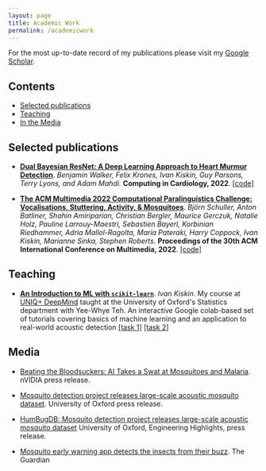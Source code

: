```yaml
---
layout: page
title: Academic Work
permalink: /academicwork
---
```


For the most up-to-date record of my publications please visit my [Google Scholar](https://scholar.google.co.uk/citations?user=Nww9_bcAAAAJ&hl=en).

## Contents

* [Selected publications](#selected-publications)
* [Teaching](#teaching)
* [In the Media](#media)

## Selected publications

* [**Dual Bayesian ResNet: A Deep Learning Approach to Heart Murmur Detection**](https://cinc.org/2022/Program/accepted/355_Preprint.pdf). *Benjamin Walker, Felix Krones, Ivan Kiskin, Guy Parsons, Terry Lyons, and Adam Mahdi.* **Computing in Cardiology, 2022**. [[code]](https://github.com/Benjamin-Walker/heart-murmur-detection)

* [**The ACM Multimedia 2022 Computational Paralinguistics Challenge: Vocalisations, Stuttering, Activity, & Mosquitoes**](https://arxiv.org/pdf/2205.06799). *Björn Schuller, Anton Batliner, Shahin Amiriparian, Christian Bergler, Maurice Gerczuk, Natalie Holz, Pauline Larrouy-Maestri, Sebastien Bayerl, Korbinian Riedhammer, Adria Mallol-Ragolta, Maria Pateraki, Harry Coppock, Ivan Kiskin, Marianne Sinka, Stephen Roberts*. **Proceedings of the 30th ACM International Conference on Multimedia, 2022**. [[code]](https://github.com/Benjamin-Walker/heart-murmur-detection)


## Teaching
* [**An Introduction to ML with `scikit-learn`**](https://github.com/ikiskin/UNIQ-deepmind). *Ivan Kiskin*. My course at [UNIQ+ DeepMind](https://www.development.ox.ac.uk/news/deepmind-supports-additional-uniq-graduate-access-internships-in-artificial-intelligence-and-machine-learning) taught at the University of Oxford's Statistics department with Yee-Whye Teh. An interactive Google colab-based set of tutorials covering basics of machine learning and an application to real-world acoustic detection [[task 1]](https://github.com/ikiskin/UNIQ-deepmind/blob/master/session_1_task_list.md) [[task 2]](https://github.com/ikiskin/UNIQ-deepmind/blob/master/session_2_task_list.md)

## Media

* [Beating the Bloodsuckers: AI Takes a Swat at Mosquitoes and Malaria](https://blogs.nvidia.com/blog/2018/02/22/ai-malaria-mosquitoes/). nVIDIA press release.

* [Mosquito detection project releases large-scale acoustic mosquito dataset](https://www.ox.ac.uk/news/features/mosquito-detection-project-releases-large-scale-acoustic-mosquito-dataset). University of Oxford press release.

* [HumBugDB: Mosquito detection project releases large-scale acoustic mosquito dataset](https://eng.ox.ac.uk/news/mosquito-detection-project-releases-large-scale-acoustic-mosquito-dataset/) University of Oxford, Engineering Highlights, press release.

* [Mosquito early warning app detects the insects from their buzz](https://www.theguardian.com/science/2018/mar/29/mosquito-early-warning-app-detects-the-insects-from-their-buzz). The Guardian



